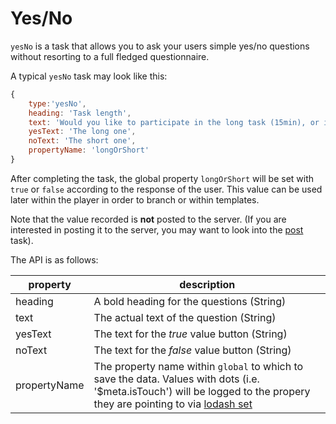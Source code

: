 # Yes/No

`yesNo` is a task that allows you to ask your users simple yes/no questions without resorting to a full fledged questionnaire.

A typical `yesNo` task may look like this:

```javascript
{
    type:'yesNo',
    heading: 'Task length',
    text: 'Would you like to participate in the long task (15min), or in the short one (5min)',
    yesText: 'The long one',
    noText: 'The short one',
    propertyName: 'longOrShort'
}
```

After completing the task, the global property `longOrShort` will be set with `true` or `false` according to the response of the user.
This value can be used later within the player in order to branch or within templates.

Note that the value recorded is **not** posted to the server.
(If you are interested in posting it to the server, you may want to look into the [post](./post.html) task).

The API is as follows:

property        | description
--------------- | ---------------------
heading         | A bold heading for the questions (String)
text            | The actual text of the question (String)
yesText         | The text for the *true* value button (String)
noText          | The text for the *false* value button (String)
propertyName    | The property name within `global` to which to save the data. Values with dots (i.e. '$meta.isTouch') will be logged to the propery they are pointing to via [lodash set](https://lodash.com/docs/3.10.1#set)

